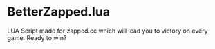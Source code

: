 # BetterZapped.lua
LUA Script made for zapped.cc which will lead you to victory on every game. Ready to win?
